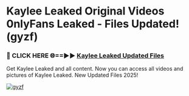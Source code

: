 # Kaylee Leaked Original Videos 0nlyFans Leaked - Files Updated! (gyzf)

<h3>🔴 CLICK HERE 🌐==►► <a href="https://tinyurl.com/ehrbuxhb" rel="nofollow">Kaylee Leaked Updated Files</a></h3>

Get Kaylee Leaked and all content. Now you can access all videos and pictures of Kaylee Leaked. New Updated Files 2025!

[![gyzf](https://i.imgur.com/lVYEuWS.gif)](https://tinyurl.com/ehrbuxhb)
